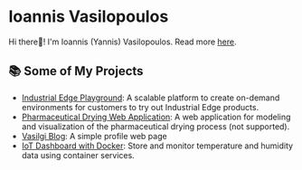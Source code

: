 # Ioannis Vasilopoulos 

Hi there👋! I'm Ioannis (Yannis) Vasilopoulos. Read more [here](https://vasilogi.github.io/about/).

## 📚 Some of My Projects

- [Industrial Edge Playground](https://www.siemens.com/global/en/products/automation/topic-areas/industrial-edge/developer/playground-registration.html): A scalable platform to create on-demand environments for customers to try out Industrial Edge products.
- [Pharmaceutical Drying Web Application](https://github.com/vasilogi/comf-webapp): A web application for modeling and visualization of the pharmaceutical drying process (not supported).
- [Vasilgi Blog](https://vasilogi.github.io/): A simple profile web page
- [IoT Dashboard with Docker](https://github.com/vasilogi/iot-dashboard-mqtt-telegraf-influxdb-grafana): Store and monitor temperature and humidity data using container services.

